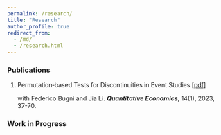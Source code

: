 ```yaml
---
permalink: /research/
title: "Research"
author_profile: true
redirect_from: 
  - /md/
  - /research.html
---
```



### Publications

1. Permutation‐based Tests for Discontinuities in Event Studies [[pdf]](https://lqyjasonlee.github.io/files/quan200248.pdf)

   with Federico Bugni and Jia Li. ***Quantitative Economics***, 14(1), 2023, 37-70.
  
### Work in Progress

  
